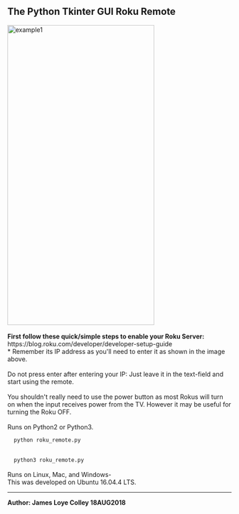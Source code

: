 ## The Python Tkinter GUI Roku Remote
<img src="https://github.com/rootVIII/roku_remote/blob/master/screenshot.png" alt="example1" height="675" width="330">
<br><br>
<b>First follow these quick/simple steps to enable your Roku Server:</b>
<br>
https://blog.roku.com/developer/developer-setup-guide
<br>
* Remember its IP address as you'll need to enter it as shown in the image above.
<br><br>
Do not press enter after entering your IP: Just leave it in the text-field and start using the remote.
<br><br>
You shouldn't really need to use the power button as most Rokus will turn on when the input receives power from the TV. However it may be useful for turning the Roku OFF.
<br><br>
Runs on Python2 or Python3.
<br>
<code>
  python roku_remote.py
</code>
<br>
<code>
  python3 roku_remote.py
</code>
<br>
Runs on Linux, Mac, and Windows-
<br>
This was developed on Ubuntu 16.04.4 LTS.
<hr>
<b>Author: James Loye Colley  18AUG2018</b><br>
